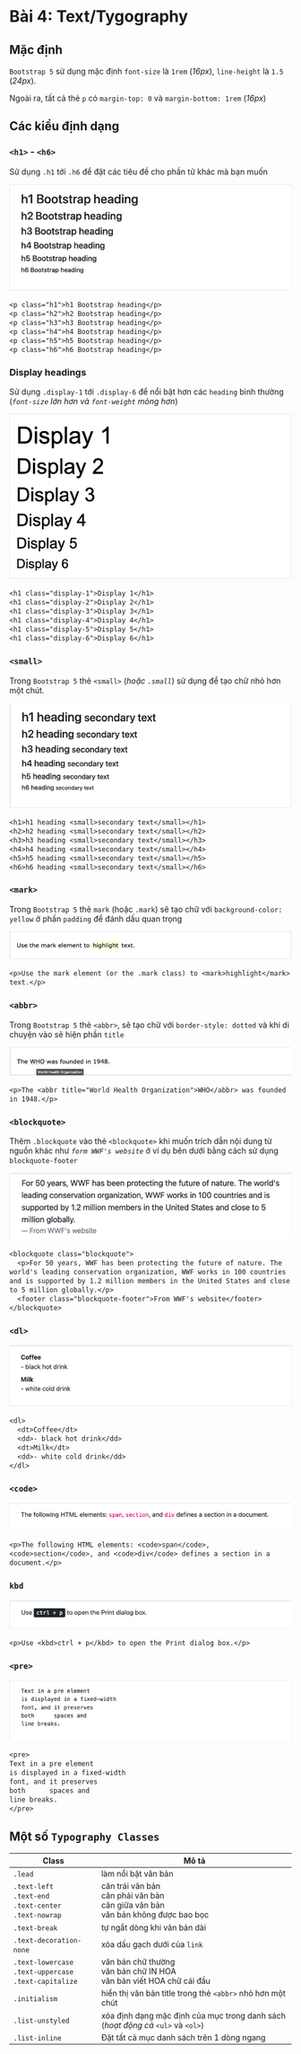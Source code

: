 # Bài 4: Text/Tygography

## Mặc định

`Bootstrap 5` sử dụng mặc định `font-size` là `1rem` (*16px*), `line-height` là `1.5` (*24px*).

Ngoài ra, tất cả thẻ `p` có `margin-top: 0` và `margin-bottom: 1rem` (*16px*)

## Các kiểu định dạng

### `<h1>` - `<h6>`

Sử dụng `.h1` tới `.h6` để đặt các tiêu đề cho phần tử khác mà bạn muốn

<img src="https://raw.githubusercontent.com/Zenfection/Image/master/2022/01/19-14-50-30-Screen%20Shot%202022-01-19%20at%2014.50.17.png">

```html:no-line-numbers
<p class="h1">h1 Bootstrap heading</p>
<p class="h2">h2 Bootstrap heading</p>
<p class="h3">h3 Bootstrap heading</p>
<p class="h4">h4 Bootstrap heading</p>
<p class="h5">h5 Bootstrap heading</p>
<p class="h6">h6 Bootstrap heading</p> 
```
### Display headings

Sử dụng `.display-1` tới `.display-6` để nổi bật hơn các `heading` bình thường (*`font-size` lớn hơn và `font-weight` mỏng hơn*)

<img src="https://raw.githubusercontent.com/Zenfection/Image/master/2022/01/19-14-51-04-Screen%20Shot%202022-01-19%20at%2014.51.03.png">

```html:no-line-numbers
<h1 class="display-1">Display 1</h1>
<h1 class="display-2">Display 2</h1>
<h1 class="display-3">Display 3</h1>
<h1 class="display-4">Display 4</h1>
<h1 class="display-5">Display 5</h1>
<h1 class="display-6">Display 6</h1>
```

### `<small>`

Trong `Bootstrap 5` thẻ `<small>` (*hoặc `.small`*) sử dụng để tạo chữ nhỏ hơn một chút.

<img src="https://raw.githubusercontent.com/Zenfection/Image/master/2022/01/19-14-51-14-Screen%20Shot%202022-01-19%20at%2014.51.12.png">

```html:no-line-numbers
<h1>h1 heading <small>secondary text</small></h1>
<h2>h2 heading <small>secondary text</small></h2>
<h3>h3 heading <small>secondary text</small></h3>
<h4>h4 heading <small>secondary text</small></h4>
<h5>h5 heading <small>secondary text</small></h5>
<h6>h6 heading <small>secondary text</small></h6>
```

### `<mark>`

Trong `Bootstrap 5` thẻ `mark` (hoặc `.mark`) sẽ tạo chữ với `background-color: yellow` ở phần `padding` để đánh dấu quan trọng

<img src="https://raw.githubusercontent.com/Zenfection/Image/master/2022/01/19-14-51-27-Screen%20Shot%202022-01-19%20at%2014.51.25.png">


```html:no-line-numbers
<p>Use the mark element (or the .mark class) to <mark>highlight</mark> text.</p>
```

### `<abbr>`

Trong `Bootstrap 5` thẻ `<abbr>`, sẽ tạo chữ với `border-style: dotted` và khi di chuyện vào sẽ hiện phần `title`

<img src="https://raw.githubusercontent.com/Zenfection/Image/master/2022/01/19-15-21-19-Screen%20Shot%202022-01-19%20at%2015.21.15.png">


```html:no-line-numbers
<p>The <abbr title="World Health Organization">WHO</abbr> was founded in 1948.</p>
```

### `<blockquote>`

Thêm `.blockquote` vào thẻ `<blockquote>` khi muốn trích dẫn nội dung từ nguồn khác như *`form WWF's website`* ở ví dụ bên dưới bằng cách sử dụng `blockquote-footer`

<img src="https://raw.githubusercontent.com/Zenfection/Image/master/2022/01/19-15-21-32-Screen%20Shot%202022-01-19%20at%2015.21.31.png">

```html:no-line-numbers
<blockquote class="blockquote">
  <p>For 50 years, WWF has been protecting the future of nature. The world's leading conservation organization, WWF works in 100 countries and is supported by 1.2 million members in the United States and close to 5 million globally.</p>
  <footer class="blockquote-footer">From WWF's website</footer>
</blockquote>
```

### `<dl>`

<img src="https://raw.githubusercontent.com/Zenfection/Image/master/2022/01/19-15-21-41-Screen%20Shot%202022-01-19%20at%2015.21.40.png">

```html:no-line-numbers
<dl>
  <dt>Coffee</dt>
  <dd>- black hot drink</dd>
  <dt>Milk</dt>
  <dd>- white cold drink</dd>
</dl> 
```

### `<code>`

<img src="https://raw.githubusercontent.com/Zenfection/Image/master/2022/01/19-15-22-28-Screen%20Shot%202022-01-19%20at%2015.22.27.png">

```html:no-line-numbers
<p>The following HTML elements: <code>span</code>, <code>section</code>, and <code>div</code> defines a section in a document.</p>
```

### `kbd`

<img src="https://raw.githubusercontent.com/Zenfection/Image/master/2022/01/19-15-22-36-Screen%20Shot%202022-01-19%20at%2015.22.34.png">

```html:no-line-numbers
<p>Use <kbd>ctrl + p</kbd> to open the Print dialog box.</p>
```

### `<pre>`

<img src="https://raw.githubusercontent.com/Zenfection/Image/master/2022/01/19-15-22-43-Screen%20Shot%202022-01-19%20at%2015.22.41.png">

```html:no-line-numbers
<pre>
Text in a pre element
is displayed in a fixed-width
font, and it preserves
both      spaces and
line breaks.
</pre>
```

## Một số `Typography Classes`

| Class                                                           | Mô tả                                                                                  |
| --------------------------------------------------------------- | -------------------------------------------------------------------------------------- |
| `.lead`                                                         | làm nổi bật văn bản                                                                    |
| `.text-left`<br>`.text-end`<br>`.text-center`<br>`.text-nowrap` | căn trái văn bản<br>căn phải văn bản<br>căn giữa văn bản<br>văn bản không được bao bọc |
| `.text-break`                                                   | tự ngắt dòng khi văn bản dài                                                           |
| `.text-decoration-none`                                         | xóa dấu gạch dưới của `link`                                                           |
| `.text-lowercase`<br>`.text-uppercase`<br>`.text-capitalize`    | văn bản chữ thường<br>văn bản chữ IN HOA<br>văn bản viết HOA chữ cái đầu               |
| `.initialism`                                                   | hiển thị văn bản title trong thẻ `<abbr>` nhỏ hơn một chút                             |
| `.list-unstyled`                                                | xóa định dạng mặc định của mục trong danh sách<br>(*hoạt động cả* `<ul>` và `<ol>`)    |
| `.list-inline`                                                  | Đặt tất cả mục danh sách trên 1 dòng ngang                                             |
